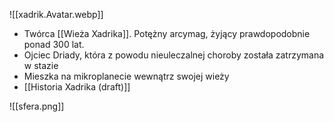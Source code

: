 ![[xadrik.Avatar.webp]]

* Twórca [[Wieża Xadrika]]. Potężny arcymag, żyjący prawdopodobnie ponad 300 lat. 
* Ojciec Driady, która z powodu nieuleczalnej choroby została zatrzymana w stazie
* Mieszka na mikroplanecie wewnątrz swojej wieży
* [[Historia Xadrika (draft)]]


![[sfera.png]]